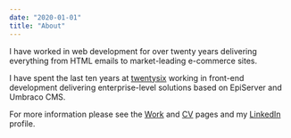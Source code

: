 ```yaml
---
date: "2020-01-01"
title: "About"
---
```


I have worked in web development for over twenty years delivering everything from HTML emails to market-leading e-commerce sites.

I have spent the last ten years at [twentysix](https://www.linkedin.com/in/dave-baulch-a159689/) working in front-end development delivering enterprise-level solutions based on EpiServer and Umbraco CMS.

For more information please see the [Work](/work/) and [CV](/cv/) pages and my [LinkedIn](https://www.linkedin.com/in/dave-baulch-a159689/) profile.
